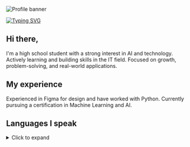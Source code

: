 
![Profile banner](https://github.com/user-attachments/assets/32944377-9d57-452c-b099-77b74d8a209b)

[![Typing SVG](https://readme-typing-svg.demolab.com?font=Bebas+Neue&duration=2000&pause=500&color=DEA314&center=true&vCenter=true&multiline=true&width=1280&height=150&lines=They+gonna+execute+the+mother+;to+elevate+the+man.;Can't+you+get+it%3F)](https://git.io/typing-svg)





## Hi there,
I'm a high school student with a strong interest in AI and technology. Actively learning and building skills in the IT field. Focused on growth, problem-solving, and real-world applications.
## My experience
Experienced in Figma for design and have worked with Python. Currently pursuing a certification in Machine Learning and AI.

## Languages I speak

<details><summary>Click to expand</summary>
  
![UA Badge](https://img.shields.io/badge/Ukrainian-DEA314?style=for-the-badge&logoColor=white)
![RU Badge](https://img.shields.io/badge/Russian-DEA314?style=for-the-badge&logoColor=white)
![EN Badge](https://img.shields.io/badge/English-DEA314?style=for-the-badge&logoColor=white)
![CZ Badge](https://img.shields.io/badge/Czech-DEA314?style=for-the-badge&logoColor=white)
![DE Badge](https://img.shields.io/badge/German-DEA314?style=for-the-badge&logoColor=white)
![FR Badge](https://img.shields.io/badge/French-DEA314?style=for-the-badge&logoColor=white)
![PL Badge](https://img.shields.io/badge/Polish-DEA314?style=for-the-badge&logoColor=white)

</details>
